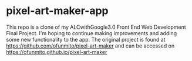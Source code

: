 # pixel-art-maker-app
This repo is a clone of my ALCwithGoogle3.0 Front End Web Development Final Project. I'm hoping to continue making improvements and adding some new functionality to the app. The original project is found at https://github.com/ofunmito/pixel-art-maker and can be accessed on https://ofunmito.github.io/pixel-art-maker

